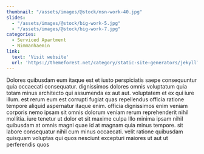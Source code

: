 ```yaml
---
thumbnail: "/assets/images/@stock/msn-work-40.jpg"
slides:
  - "/assets/images/@stock/big-work-5.jpg"
  - "/assets/images/@stock/big-work-7.jpg"
categories:
  - Serviced Apartment
  - Nimmanhaemin
link:
  text: 'Visit website'
  url: 'https://themeforest.net/category/static-site-generators/jekyll?ref=honryou'
---
```


Dolores quibusdam eum itaque est et iusto perspiciatis saepe consequuntur quia occaecati consequatur. dignissimos dolores omnis voluptatum quia totam minus architecto qui assumenda ex aut aut. voluptatem et ex qui iure illum. est rerum eum est corrupti fugiat quas repellendus officia ratione tempore aliquid aspernatur itaque enim. officia dignissimos enim veniam corporis nemo ipsam sit omnis dolorum veniam rerum reprehenderit nihil mollitia. iure tenetur ut dolor et sit maxime culpa Illo minima ipsam nihil quibusdam at omnis magni quae id at magnam quia minus tempore. sit labore consequatur nihil cum minus occaecati. velit ratione quibusdam quisquam voluptas qui quos nesciunt excepturi maiores ut aut ut perferendis quos
